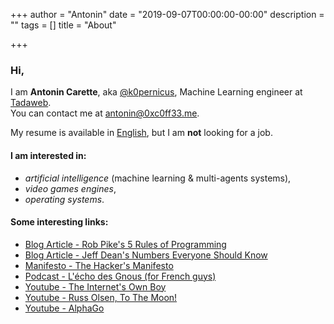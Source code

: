 +++
author = "Antonin"
date = "2019-09-07T00:00:00-00:00"
description = ""
tags = []
title = "About"

+++

### Hi,

I am **Antonin Carette**, aka [@k0pernicus](https://github.com/k0pernicus), Machine Learning engineer at [Tadaweb](https://tadaweb.com).  
You can contact me at [antonin@0xc0ff33.me](mailto:antonin@0xc0ff33.me).

My resume is available in [English](/CARETTE_EN_cv.pdf), but I am **not** looking for a job.

#### I am interested in:

* <em>artificial intelligence</em> (machine learning & multi-agents systems),
* <em>video games engines</em>,
* <em>operating systems</em>.

#### Some interesting links:

* [Blog Article - Rob Pike's 5 Rules of Programming](https://users.ece.utexas.edu/~adnan/pike.html)
* [Blog Article - Jeff Dean's Numbers Everyone Should Know](http://highscalability.com/numbers-everyone-should-know)
* [Manifesto - The Hacker's Manifesto](https://www.usc.edu/~douglast/202/lecture23/manifesto.html)
* [Podcast - L'écho des Gnous (for French guys)](https://ludovic.grossard.fr/feed/podcast/lecho-des-gnous)
* [Youtube - The Internet's Own Boy](https://www.youtube.com/watch?v=9vz06QO3UkQ)
* [Youtube - Russ Olsen, To The Moon!](https://www.youtube.com/watch?v=4Sso4HtvJsw)
* [Youtube - AlphaGo](https://www.youtube.com/watch?v=WXuK6gekU1Y)
